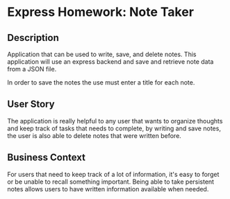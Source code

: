 # Express Homework: Note Taker

## Description

Application that can be used to write, save, and delete notes. This application will use an express backend and save and retrieve note data from a JSON file.

In order to save the notes the use must enter a title for each note.

## User Story

The application is really helpful to any user that wants to organize thoughts and keep track of tasks that needs to complete, by writing and save notes, the user is also able to delete notes that were written before.

## Business Context

For users that need to keep track of a lot of information, it's easy to forget or be unable to recall something important. Being able to take persistent notes allows users to have written information available when needed.


